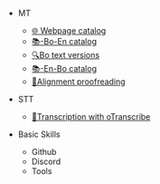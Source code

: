 - MT
  - [🌐 Webpage catalog](en/mt/webpage-catalog.md)
  - [📚-Bo-En catalog](en/mt/boen-catalog.md)
  - [🔍Bo text versions](en/mt/bo-versions.md)
  - [📚-En-Bo catalog](en/mt/enbo-catalog.md)
  - [🔗Alignment proofreading](en/mt/proofreading-alignment.md)

- STT
  - [📝Transcription with oTranscribe](en/stt/transcribein-otranscribe.md)

- Basic Skills
  - Github
  - Discord
  - Tools 

